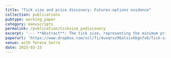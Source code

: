 ```yaml
---
title: "Tick size and price discovery: Futures-options evidence"
collection: publications
pubtype: working_paper
category: manuscripts
permalink: /publication/ticksize_pxdiscovery
excerpt: '--- **Abstract**: The tick size, representing the minimum price increment in a financial market, can influe nce pricing efficiency. We examine its role in price discovery between futures and options in the Chicago Mercantile Exchange corn and soybean markets. Futures markets have a tick size twice that of options, often resulting in one-tick quoted spreads. This limits traders’ ability to improve the best bid or offer price, reducing their capacity to incorporate information into the price. With less tick size constraint and despite thin and costly trading, we find that options are more informative than futures on average. Price-improving quotes from options traders enhance information impounded into prices, suggesting that an unconstrained tick size may enhance price discovery.<br> <br> --- [SSRN version](https://papers.ssrn.com/sol3/papers.cfm?abstract_id=5041091); [Slides](https://www.dropbox.com/scl/fi/6cmrpfaz66cpm6zjbblgd/Tick-size-and-price-discovery_Ma_Serra_Slides.pdf?rlkey=3yqhbbm3x5i4opl449oxt1n0g&e=1&dl=0); [AFA poster](https://www.dropbox.com/scl/fi/jksqnp2egaa4wv2fjnd3l/AFA2025_poster.pdf?rlkey=1sxfun712qxb3yrhacvdqvs1c&e=1&dl=0) <br> <br> --- Subsuming my Ph.D. second-year paper. <br> <br> --- **Presentations**: Inter-Finance PhD Seminar; 2024 Market Microstructure Summer School; University of Illinois at Urbana-Champaign ACE FACS; 2025 AFA Ph.D. Poster Session; 2025 SWFA; 2025 MFA'
paperurl: 'https://www.dropbox.com/scl/fi/4uvqrxz96alsivkbgn7x6/Tick-size-and-price-discovery_Ma_Serra.pdf?rlkey=7adx6cn5km34htndmgbjuvbij&e=1&dl=0'
venue: with Teresa Serra
date: 2025-03-15
---
```

